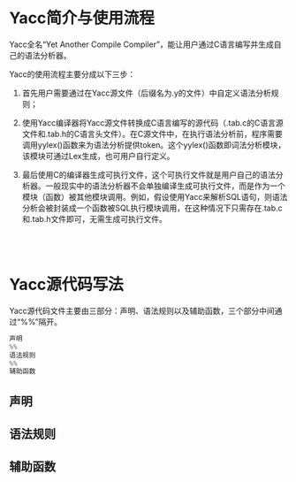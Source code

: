 # Yacc简介与使用流程
Yacc全名“Yet Another Compile Compiler”，能让用户通过C语言编写并生成自己的语法分析器。

Yacc的使用流程主要分成以下三步：

1. 首先用户需要通过在Yacc源文件（后缀名为.y的文件）中自定义语法分析规则；

2. 使用Yacc编译器将Yacc源文件转换成C语言编写的源代码（.tab.c的C语言源文件和.tab.h的C语言头文件）。在C源文件中，在执行语法分析前，程序需要调用yylex()函数来为语法分析提供token。这个yylex()函数即词法分析模块，该模块可通过Lex生成，也可用户自行定义。

3. 最后使用C的编译器生成可执行文件，这个可执行文件就是用户自己的语法分析器。一般现实中的语法分析器不会单独编译生成可执行文件，而是作为一个模块（函数）被其他模块调用。例如，假设使用Yacc来解析SQL语句，则语法分析会被封装成一个函数被SQL执行模块调用，在这种情况下只需存在.tab.c和.tab.h文件即可，无需生成可执行文件。

<br/><br/>

# Yacc源代码写法

Yacc源代码文件主要由三部分：声明、语法规则以及辅助函数，三个部分中间通过“%%”隔开。
```cpp
声明
%%
语法规则
%%
辅助函数
```
## 声明


## 语法规则


## 辅助函数






